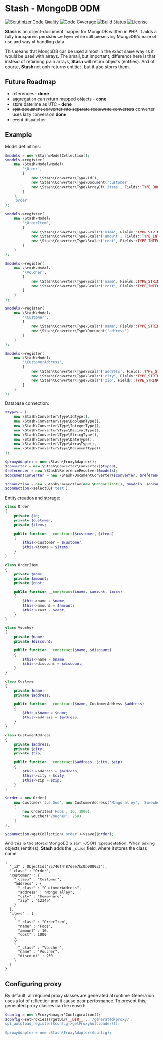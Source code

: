 # Stash - MongoDB ODM

[![Scrutinizer Code Quality](https://scrutinizer-ci.com/g/potfur/stash/badges/quality-score.png?b=dev)](https://scrutinizer-ci.com/g/potfur/stash/?branch=dev)
[![Code Coverage](https://scrutinizer-ci.com/g/potfur/stash/badges/coverage.png?b=dev)](https://scrutinizer-ci.com/g/potfur/stash/?branch=dev)
[![Build Status](https://scrutinizer-ci.com/g/potfur/stash/badges/build.png?b=dev)](https://scrutinizer-ci.com/g/potfur/stash/build-status/dev)
[![License](https://poser.pugx.org/potfur/stash/license.svg)](https://packagist.org/packages/potfur/stash)

**Stash** is an object-document mapper for MongoDB written in PHP.
It adds a fully transparent persistence layer while still preserving MongoDB's ease of use and way of handling data.

This means that MongoDB can be used almost in the exact same way as it would be used with arrays.
The small, but important, difference here is that instead of returning plain arrays, **Stash** will return objects (entities). And of course, **Stash** not only returns entities, but it also stores them.

## Future Roadmap

 - references - **done**
 - aggregation can return mapped objects - **done**
 - store datetime as UTC - **done**
 - ~~split document converter into separate read/write converters~~ converter uses lazy conversion **done**
 - event dispatcher
 
## Example

Model definitions:

```php
$models = new \Stash\ModelCollection();
$models->register(
    new \Stash\Model\Model(
        '\Order',
        [
            new \Stash\Converter\Type\Id(),
            new \Stash\Converter\Type\Document('customer'),
            new \Stash\Converter\Type\ArrayOf('items', Fields::TYPE_DOCUMENT)
        ]
    ),
    'order'
);

$models->register(
    new \Stash\Model\
        '\OrderItem',
        [
            new \Stash\Converter\Type\Scalar('name', Fields::TYPE_STRING),
            new \Stash\Converter\Type\Scalar('amount', Fields::TYPE_INTEGER),
            new \Stash\Converter\Type\Scalar('cost', Fields::TYPE_INTEGER)
        ]
    )
);

$models->register(
    new \Stash\Model\
        '\Voucher',
        [
            new \Stash\Converter\Type\Scalar('name', Fields::TYPE_STRING),
            new \Stash\Converter\Type\Scalar('cost', Fields::TYPE_INTEGER)
        ]
    )
);

$models->register(
    new \Stash\Model\
        '\Customer',
        [
            new \Stash\Converter\Type\Scalar('name', Fields::TYPE_STRING),
            new \Stash\Converter\Type\Document('address')
        ]
    )
);

$models->register(
    new \Stash\Model\
        '\CustomerAddress',
        [
            new \Stash\Converter\Type\Scalar('address', Fields::TYPE_STRING),
            new \Stash\Converter\Type\Scalar('city', Fields::TYPE_STRING),
            new \Stash\Converter\Type\Scalar('zip', Fields::TYPE_STRING)
        ]
    )
);
```

Database connection:

```php
$types = [
    new \Stash\Converter\Type\IdType(),
    new \Stash\Converter\Type\BooleanType(),
    new \Stash\Converter\Type\IntegerType(),
    new \Stash\Converter\Type\DecimalType(),
    new \Stash\Converter\Type\StringType(),
    new \Stash\Converter\Type\DateType(),
    new \Stash\Converter\Type\ArrayType(),
    new \Stash\Converter\Type\DocumentType()
];

$proxyAdapter = new \Stash\ProxyAdapter();
$converter = new \Stash\Converter\Converter($types);
$referencer = new \Stash\ReferenceResolver($models);
$documentConverter = new \Stash\DocumentConverter($converter, $referencer, $models, $proxyAdapter);

$connection = new \Stash\Connection(new \MongoClient(), $models, $documentConverter);
$connection->selectDB('test');
```

Entity creation and storage:

```php
class Order
{
    private $id;
    private $customer;
    private $items;

    public function __construct($customer, $items)
    {
        $this->customer = $customer;
        $this->items = $items;
    }
}

class OrderItem
{
    private $name;
    private $amount;
    private $cost;

    public function __construct($name, $amount, $cost)
    {
        $this->name = $name;
        $this->amount = $amount;
        $this->cost = $cost;
    }
}

class Voucher
{
    private $name;
    private $discount;

    public function __construct($name, $discount)
    {
        $this->name = $name;
        $this->discount = $discount;
    }
}

class Customer
{
    private $name;
    private $address;

    public function __construct($name, CustomerAddress $address)
    {
        $this->$name = $name;
        $this->address = $address;
    }
}

class CustomerAddress
{
    private $address;
    private $city;
    private $zip;

    public function __construct($address, $city, $zip)
    {
        $this->address = $address;
        $this->city = $city;
        $this->zip = $zip;
    }
}

$order = new Order(
    new Customer('Joe Doe', new CustomerAddress('Mongo alley', 'Somewhere', '12345')),
    [
        new OrderItem('Foos', 10, 1000),
        new Voucher('Voucher', 250)
    ]
);

$connection->getCollection('order')->save($order);
```

And this is the stored MongoDB's semi-JSON representation.
When saving objects (entities), **Stash** adds the `_class` field, where it stores the class name

```
{
  "_id" : ObjectId("55746f4f87dee7bc0b000033"),
  "_class" : "Order",
  "customer" : {
    "_class" : "Customer",
    "address" : {
      "_class" : "CustomerAddress",
      "address" : "Mongo alley",
      "city" : "Somewhere",
      "zip" : "12345"
    }
  },
  "items" : [
    {
      "_class" : "OrderItem",
      "name" : "Foos",
      "amount" : 10,
      "cost" : 1000
    },
    {
      "_class" : "Voucher",
      "name" : "Voucher",
      "discount" : 250
    }
  ]
}                                                     
```

## Configuring proxy

By default, all required proxy classes are generated at runtime.
Generation uses a lot of reflection and it cause poor performance.
To prevent this, generated proxy classes can be reused:

```php
$config = new \ProxyManager\Configuration();
$config->setProxiesTargetDir(__DIR__ . '/generated/proxy/);
spl_autoload_register($config->getProxyAutoloader());

$proxyAdapter = new \Stash\ProxyAdapter($config);
```
